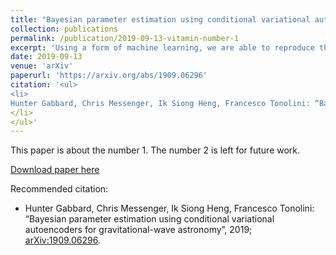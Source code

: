 ```yaml
---
title: "Bayesian parameter estimation using conditional variational autoencoders for gravitational-wave astronomy"
collection: publications
permalink: /publication/2019-09-13-vitamin-number-1
excerpt: 'Using a form of machine learning, we are able to reproduce the Bayesian posterior from several simulated GW events.'
date: 2019-09-13
venue: 'arXiv'
paperurl: 'https://arxiv.org/abs/1909.06296'
citation: '<ul>
<li>
Hunter Gabbard, Chris Messenger, Ik Siong Heng, Francesco Tonolini: “Bayesian parameter estimation using conditional variational autoencoders for gravitational-wave astronomy”, 2019; <a href='http://arxiv.org/abs/1909.06296'>arXiv:1909.06296</a>.
</li>
</ul>'
---
```

This paper is about the number 1. The number 2 is left for future work.

[Download paper here](https://arxiv.org/abs/1909.06296)

Recommended citation: <ul>
<li>
Hunter Gabbard, Chris Messenger, Ik Siong Heng, Francesco Tonolini: “Bayesian parameter estimation using conditional variational autoencoders for gravitational-wave astronomy”, 2019; <a href='http://arxiv.org/abs/1909.06296'>arXiv:1909.06296</a>.
</li>
</ul>
